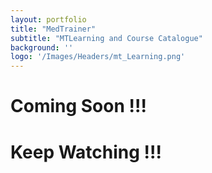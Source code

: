 ```yaml
---
layout: portfolio
title: "MedTrainer"
subtitle: "MTLearning and Course Catalogue"
background: ''
logo: '/Images/Headers/mt_Learning.png'
---
```


# Coming Soon !!!

# Keep Watching !!!